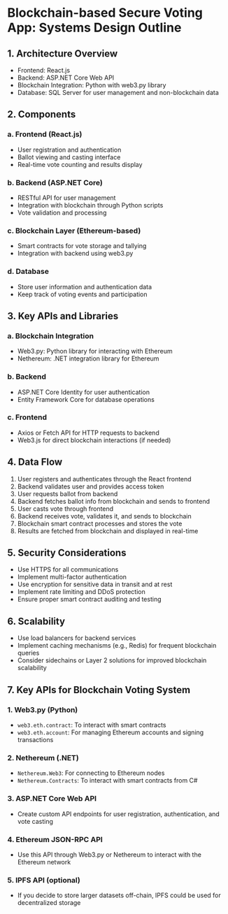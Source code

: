 # Blockchain-based Secure Voting App: Systems Design Outline

## 1. Architecture Overview
- Frontend: React.js
- Backend: ASP.NET Core Web API
- Blockchain Integration: Python with web3.py library
- Database: SQL Server for user management and non-blockchain data

## 2. Components

### a. Frontend (React.js)
- User registration and authentication
- Ballot viewing and casting interface
- Real-time vote counting and results display

### b. Backend (ASP.NET Core)
- RESTful API for user management
- Integration with blockchain through Python scripts
- Vote validation and processing

### c. Blockchain Layer (Ethereum-based)
- Smart contracts for vote storage and tallying
- Integration with backend using web3.py

### d. Database
- Store user information and authentication data
- Keep track of voting events and participation

## 3. Key APIs and Libraries

### a. Blockchain Integration
- Web3.py: Python library for interacting with Ethereum
- Nethereum: .NET integration library for Ethereum

### b. Backend
- ASP.NET Core Identity for user authentication
- Entity Framework Core for database operations

### c. Frontend
- Axios or Fetch API for HTTP requests to backend
- Web3.js for direct blockchain interactions (if needed)

## 4. Data Flow
1. User registers and authenticates through the React frontend
2. Backend validates user and provides access token
3. User requests ballot from backend
4. Backend fetches ballot info from blockchain and sends to frontend
5. User casts vote through frontend
6. Backend receives vote, validates it, and sends to blockchain
7. Blockchain smart contract processes and stores the vote
8. Results are fetched from blockchain and displayed in real-time

## 5. Security Considerations
- Use HTTPS for all communications
- Implement multi-factor authentication
- Use encryption for sensitive data in transit and at rest
- Implement rate limiting and DDoS protection
- Ensure proper smart contract auditing and testing

## 6. Scalability
- Use load balancers for backend services
- Implement caching mechanisms (e.g., Redis) for frequent blockchain queries
- Consider sidechains or Layer 2 solutions for improved blockchain scalability

## 7. Key APIs for Blockchain Voting System

### 1. Web3.py (Python)
- `web3.eth.contract`: To interact with smart contracts
- `web3.eth.account`: For managing Ethereum accounts and signing transactions

### 2. Nethereum (.NET)
- `Nethereum.Web3`: For connecting to Ethereum nodes
- `Nethereum.Contracts`: To interact with smart contracts from C#

### 3. ASP.NET Core Web API
- Create custom API endpoints for user registration, authentication, and vote casting

### 4. Ethereum JSON-RPC API
- Use this API through Web3.py or Nethereum to interact with the Ethereum network

### 5. IPFS API (optional)
- If you decide to store larger datasets off-chain, IPFS could be used for decentralized storage
